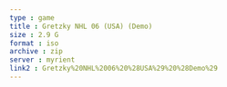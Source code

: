 ```yaml
---
type : game
title : Gretzky NHL 06 (USA) (Demo)
size : 2.9 G
format : iso
archive : zip
server : myrient
link2 : Gretzky%20NHL%2006%20%28USA%29%20%28Demo%29
---
```

